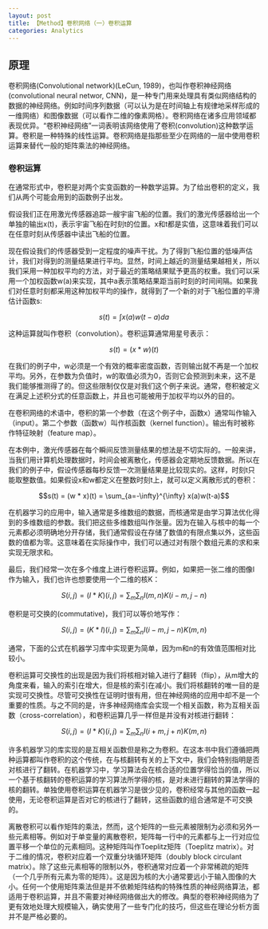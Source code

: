 ```yaml
---
layout: post
title: 【Method】卷积网络（一）卷积运算
categories: Analytics
---
```


## 原理

卷积网络(Convolutional network)(LeCun, 1989)，也叫作卷积神经网络(convolutional neural networ, CNN)，是一种专门用来处理具有类似网络结构的数据的神经网络。例如时间序列数据（可以认为是在时间轴上有规律地采样形成的一维网络）和图像数据（可以看作二维的像素网格）。卷积网络在诸多应用领域都表现优异。“卷积神经网络”一词表明该网络使用了卷积(convolution)这种数学运算。卷积是一种特殊的线性运算。卷积网络是指那些至少在网络的一层中使用卷积运算来替代一般的矩阵乘法的神经网络。

### 卷积运算

在通常形式中，卷积是对两个实变函数的一种数学运算。为了给出卷积的定义，我们从两个可能会用到的函数例子出发。

假设我们正在用激光传感器追踪一艘宇宙飞船的位置。我们的激光传感器给出一个单独的输出x(t)，表示宇宙飞船在时刻t的位置。x和t都是实值，这意味着我们可以在任意时刻从传感器中读出飞船的位置。

现在假设我们的传感器受到一定程度的噪声干扰。为了得到飞船位置的低噪声估计，我们对得到的测量结果进行平均。显然，时间上越近的测量结果越相关，所以我们采用一种加权平均的方法，对于最近的策略结果赋予更高的权重。我们可以采用一个加权函数w(a)来实现，其中a表示策略结果距当前时刻的时间间隔。如果我们对任意时刻都采用这种加权平均的操作，就得到了一个新的对于飞船位置的平滑估计函数s:

$$s(t) = \int x(a)w(t-a)da$$

这种运算就叫作卷积（convolution）。卷积运算通常用星号表示：

$$s(t) = (x * w)(t)$$

在我们的例子中，w必须是一个有效的概率密度函数，否则输出就不再是一个加权平均。另外，在参数为负值时，w的取值必须为0，否则它会预测到未来，这不是我们能够推测得了的。但这些限制仅仅是对我们这个例子来说。通常，卷积被定义在满足上述积分式的任意函数上，并且也可能被用于加权平均以外的目的。

在卷积网络的术语中，卷积的第一个参数（在这个例子中，函数x）通常叫作输入（input）。第二个参数（函数w）叫作核函数（kernel function）。输出有时被称作特征映射（feature map）。

在本例中，激光传感器在每个瞬间反馈测量结果的想法是不切实际的。一般来讲，当我们用计算机处理数据时，时间会被离散化，传感器会定期地反馈数据。所以在我们的例子中，假设传感器每秒反馈一次测量结果是比较现实的。这样，时刻t只能取整数值。如果假设x和w都定义在整数时刻t上，就可以定义离散形式的卷积：

$$s(t) = (w * x)(t) = \sum_{a=-\infty}^{\infty} x(a)w(t-a)$$

在机器学习的应用中，输入通常是多维数组的数据，而核通常是由学习算法优化得到的多维数组的参数。我们把这些多维数组叫作张量。因为在输入与核中的每一个元素都必须明确地分开存储，我们通常假设在存储了数值的有限点集以外，这些函数的值都为零。这意味着在实际操作中，我们可以通过对有限个数组元素的求和来实现无限求和。

最后，我们经常一次在多个维度上进行卷积运算。例如，如果把一张二维的图像I作为输入，我们也许也想要使用一个二维的核K：

$$S(i,j) = (I * K)(i,j) = \sum_m \sum_n I(m,n) K(i-m, j-n)$$

卷积是可交换的(commutative)，我们可以等价地写作：

$$S(i,j) = (K * I)(i,j) = \sum_m \sum_n I(i-m, j-n) K(m,n)$$

通常，下面的公式在机器学习库中实现更为简单，因为m和n的有效值范围相对比较小。

卷积运算可交换性的出现是因为我们将核相对输入进行了翻转（flip），从m增大的角度来看，输入的索引在增大，但是核的索引在减小。我们将核翻转的唯一目的是实现可交换性。尽管可交换性在证明时很有用，但在神经网络的应用中却不是一个重要的性质。与之不同的是，许多神经网络库会实现一个相关函数，称为互相关函数（cross-correlation），和卷积运算几乎一样但是并没有对核进行翻转：

$$S(i,j) = (I * K)(i,j) = \sum_m \sum_n I(i+m, j+n) K(m,n)$$

许多机器学习的库实现的是互相关函数但是称之为卷积。在这本书中我们遵循把两种运算都叫作卷积的这个传统，在与核翻转有关的上下文中，我们会特别指明是否对核进行了翻转。在机器学习中，学习算法会在核合适的位置学得恰当的值，所以一个基于核翻转的卷积运算的学习算法所学得的核，是对未进行翻转的算法学得的核的翻转。单独使用卷积运算在机器学习是很少见的，卷积经常与其他的函数一起使用，无论卷积运算是否对它的核进行了翻转，这些函数的组合通常是不可交换的。

离散卷积可以看作矩阵的乘法，然而，这个矩阵的一些元素被限制为必须和另外一些元素相等。例如对于单变量的离散卷积，矩阵每一行中的元素都与上一行对应位置平移一个单位的元素相同。这种矩阵叫作Toeplitz矩阵（Toeplitz matrix）。对于二维的情况，卷积对应着一个双重分块循环矩阵（doubly block circulant matrix）。除了这些元素相等的限制以外，卷积通常对应着一个非常稀疏的矩阵（一个几乎所有元素为零的矩阵）。这是因为核的大小通常要远小于输入图像的大小。任何一个使用矩阵乘法但是并不依赖矩阵结构的特殊性质的神经网络算法，都适用于卷积运算，并且不需要对神经网络做出大的修改。典型的卷积神经网络为了更有效地处理大规模输入，确实使用了一些专门化的技巧，但这些在理论分析方面并不是严格必要的。